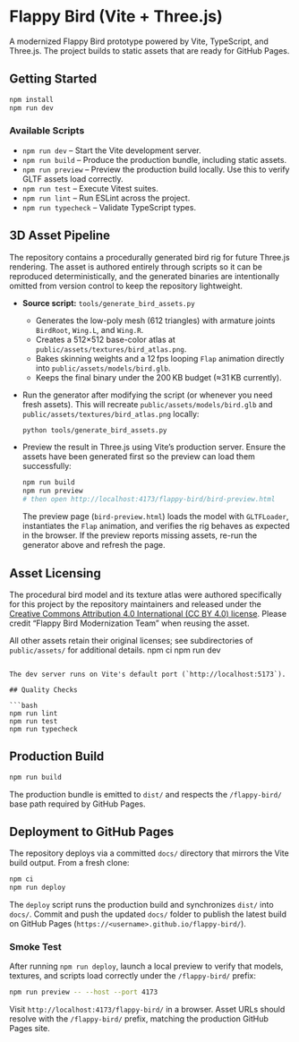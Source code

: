 # Flappy Bird (Vite + Three.js)

A modernized Flappy Bird prototype powered by Vite, TypeScript, and Three.js. The project builds to static assets that are ready
for GitHub Pages.

## Getting Started

```bash
npm install
npm run dev
```

### Available Scripts

- `npm run dev` – Start the Vite development server.
- `npm run build` – Produce the production bundle, including static assets.
- `npm run preview` – Preview the production build locally. Use this to verify GLTF assets load correctly.
- `npm run test` – Execute Vitest suites.
- `npm run lint` – Run ESLint across the project.
- `npm run typecheck` – Validate TypeScript types.

## 3D Asset Pipeline

The repository contains a procedurally generated bird rig for future Three.js rendering. The asset is authored entirely through scripts so it can be reproduced deterministically, and the generated binaries are intentionally omitted from version control to keep the repository lightweight.

- **Source script:** `tools/generate_bird_assets.py`
  - Generates the low-poly mesh (612 triangles) with armature joints `BirdRoot`, `Wing.L`, and `Wing.R`.
  - Creates a 512×512 base-color atlas at `public/assets/textures/bird_atlas.png`.
  - Bakes skinning weights and a 12 fps looping `Flap` animation directly into `public/assets/models/bird.glb`.
  - Keeps the final binary under the 200 KB budget (≈31 KB currently).
- Run the generator after modifying the script (or whenever you need fresh assets). This will recreate `public/assets/models/bird.glb` and `public/assets/textures/bird_atlas.png` locally:

  ```bash
  python tools/generate_bird_assets.py
  ```

- Preview the result in Three.js using Vite’s production server. Ensure the assets have been generated first so the preview can load them successfully:

  ```bash
  npm run build
  npm run preview
  # then open http://localhost:4173/flappy-bird/bird-preview.html
  ```

  The preview page (`bird-preview.html`) loads the model with `GLTFLoader`, instantiates the `Flap` animation, and verifies the rig behaves as expected in the browser. If the preview reports missing assets, re-run the generator above and refresh the page.

## Asset Licensing

The procedural bird model and its texture atlas were authored specifically for this project by the repository maintainers and released under the [Creative Commons Attribution 4.0 International (CC BY 4.0) license](https://creativecommons.org/licenses/by/4.0/). Please credit “Flappy Bird Modernization Team” when reusing the asset.

All other assets retain their original licenses; see subdirectories of `public/assets/` for additional details.
npm ci
npm run dev
```

The dev server runs on Vite's default port (`http://localhost:5173`).

## Quality Checks

```bash
npm run lint
npm run test
npm run typecheck
```

## Production Build

```bash
npm run build
```

The production bundle is emitted to `dist/` and respects the `/flappy-bird/` base path required by GitHub Pages.

## Deployment to GitHub Pages

The repository deploys via a committed `docs/` directory that mirrors the Vite build output. From a fresh clone:

```bash
npm ci
npm run deploy
```

The `deploy` script runs the production build and synchronizes `dist/` into `docs/`. Commit and push the updated `docs/` folder to
publish the latest build on GitHub Pages (`https://<username>.github.io/flappy-bird/`).

### Smoke Test

After running `npm run deploy`, launch a local preview to verify that models, textures, and scripts load correctly under the
`/flappy-bird/` prefix:

```bash
npm run preview -- --host --port 4173
```

Visit `http://localhost:4173/flappy-bird/` in a browser. Asset URLs should resolve with the `/flappy-bird/` prefix, matching the
production GitHub Pages site.
